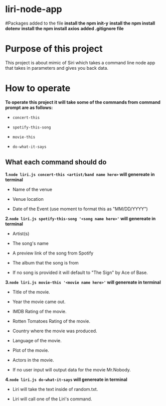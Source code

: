 # liri-node-app

#Packages added to the file
**install the npm init-y**
**install the npm install dotenv**
**install the npm install axios**
**added .gitignore file**

# Purpose of this project

This project is about mimic of Siri which takes a command line node app that takes in parameters and gives you back data. 

# How to operate
**To operate this project it will take some of the commands from command prompt are as follows:**
* `concert-this`

* `spotify-this-song`

* `movie-this`

* `do-what-it-says`

## What each command should do 

**1.`node liri.js concert-this <artist/band name here>` will genereate in terminal**

* Name of the venue

* Venue location

* Date of the Event (use moment to format this as "MM/DD/YYYY")


**2.`node liri.js spotify-this-song '<song name here>'` will genereate in terminal**

* Artist(s)

* The song's name

* A preview link of the song from Spotify

* The album that the song is from

* If no song is provided it will default to "The Sign" by Ace of Base.

**3.`node liri.js movie-this '<movie name here>'` will genereate in terminal**

* Title of the movie.

* Year the movie came out.

* IMDB Rating of the movie.

* Rotten Tomatoes Rating of the movie.

* Country where the movie was produced.

* Language of the movie.

* Plot of the movie.

* Actors in the movie.

* If no user input will output data for the movie Mr.Nobody.

**4.`node liri.js do-what-it-says` will genereate in terminal**

* Liri will take the text inside of random.txt.

* Liri will call one of the Liri's command. 